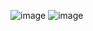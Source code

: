 ![image](https://user-images.githubusercontent.com/77222540/210084613-1bc05e75-9a06-4a65-9759-517f7ac0b40b.png)
![image](https://user-images.githubusercontent.com/77222540/210084639-c8ab7a27-f118-45ad-b118-3870ea1afc40.png)
